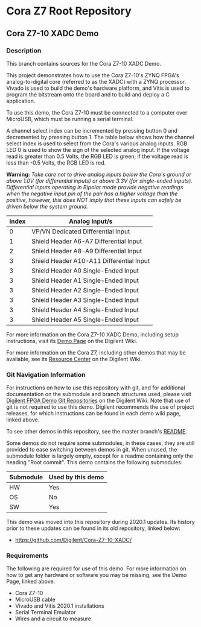 # Cora Z7 Root Repository

## Cora Z7-10 XADC Demo

### Description

This branch contains sources for the Cora Z7-10 XADC Demo.

This project demonstrates how to use the Cora Z7-10's ZYNQ FPGA's analog-to-digital core (referred to as the XADC) with a ZYNQ processor. Vivado is used to build the demo's hardware platform, and Vitis is used to program the bitstream onto the board and to build and deploy a C application.

To use this demo, the Cora Z7-10 must be connected to a computer over MicroUSB, which must be running a serial terminal.

A channel select index can be incremented by pressing button 0 and decremented by pressing button 1. The table below shows how the channel select index is used to select from the Cora's various analog inputs. RGB LED 0 is used to show the sign of the selected analog input. 
If the voltage read is greater than 0.5 Volts, the RGB LED is green; if the voltage read is less than -0.5 Volts, the RGB LED is red.

**Warning:** *Take care not to drive analog inputs below the Cora's ground or above 1.0V (for differential inputs) or above 3.3V (for single-ended inputs). Differential inputs operating in Bipolar mode provide negative readings when the negative input pin of the pair has a higher voltage than the positive, however, this does NOT imply that these inputs can safely be driven below the system ground.*

| Index     | Analog Input/s                           |
| --------- | ---------------------------------------- |
| 0         | VP/VN Dedicated Differential Input       |
| 1         | Shield Header A6-A7 Differential Input   |
| 2         | Shield Header A8-A9 Differential Input   |
| 3         | Shield Header A10-A11 Differential Input |
| 3         | Shield Header A0 Single-Ended Input      |
| 3         | Shield Header A1 Single-Ended Input      |
| 3         | Shield Header A2 Single-Ended Input      |
| 3         | Shield Header A3 Single-Ended Input      |
| 3         | Shield Header A4 Single-Ended Input      |
| 3         | Shield Header A5 Single-Ended Input      |

For more information on the Cora Z7-10 XADC Demo, including setup instructions, visit its [Demo Page](https://reference.digilentinc.com/reference/programmable-logic/cora-z7/demos/xadc) on the Digilent Wiki.

For more information on the Cora Z7, including other demos that may be available, see its [Resource Center](https://reference.digilentinc.com/reference/programmable-logic/cora-z7/start) on the Digilent Wiki.

### Git Navigation Information

For instructions on how to use this repository with git, and for additional documentation on the submodule and branch structures used, please visit [Digilent FPGA Demo Git Repositories](https://reference.digilentinc.com/reference/programmable-logic/documents/git) on the Digilent Wiki. Note that use of git is not required to use this demo. Digilent recommends the use of project releases, for which instructions can be found in each demo wiki page, linked above.

To see other demos in this repository, see the master branch's [README](https://github.com/Digilent/Cora-Z7).

Some demos do not require some submodules, in these cases, they are still provided to ease switching between demos in git. When unused, the submodule folder is largely empty, except for a readme containing only the heading "Root commit". This demo contains the following submodules:

| Submodule | Used by this demo |
|-----------|-------------------|
| HW        | Yes      |
| OS        | No       |
| SW        | Yes      |

This demo was moved into this repository during 2020.1 updates. Its history prior to these updates can be found in its old repository, linked below:
* https://github.com/Digilent/Cora-Z7-10-XADC/

### Requirements

The following are required for use of this demo. For more information on how to get any hardware or software you may be missing, see the Demo Page, linked above.

* Cora Z7-10
* MicroUSB cable
* Vivado and Vitis 2020.1 installations
* Serial Terminal Emulator
* Wires and a circuit to measure
